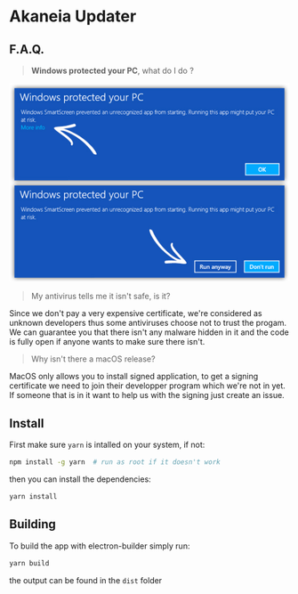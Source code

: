 # Akaneia Updater

## F.A.Q.

> **Windows protected your PC**, what do I do ?

![](resources/help/windows.jpg)

> My antivirus tells me it isn't safe, is it?

Since we don't pay a very expensive certificate, we're considered as unknown developers thus some antiviruses choose not to trust the progam. We can guarantee you that there isn't any malware hidden in it and the code is fully open if anyone wants to make sure there isn't.

> Why isn't there a macOS release?

MacOS only allows you to install signed application, to get a signing certificate we need to join their developper program which we're not in yet. If someone that is in it want to help us with the signing just create an issue.

## Install

First make sure `yarn` is intalled on your system, if not:

```bash
npm install -g yarn  # run as root if it doesn't work
```

then you can install the dependencies:

```bash
yarn install
```

## Building

To build the app with electron-builder simply run:

```bash
yarn build
```

the output can be found in the `dist` folder